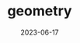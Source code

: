 ---
title: "geometry"
cc-type: hashtag
date: 2023-06-17
hashtag: "geometry"
related:
  - Pablo Picasso
---